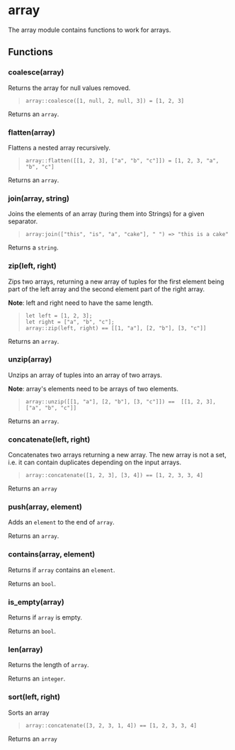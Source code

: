 
# array

 The array module contains functions to work for arrays.
## Functions

### coalesce(array)

Returns the array for null values removed.

> ```tremor
> array::coalesce([1, null, 2, null, 3]) = [1, 2, 3]
> ```

Returns an `array`.

### flatten(array)

Flattens a nested array recursively.

> ```tremor
> array::flatten([[1, 2, 3], ["a", "b", "c"]]) = [1, 2, 3, "a", "b", "c"]
> ```

Returns an `array`.

### join(array, string)

Joins the elements of an array (turing them into Strings) for a given
separator.

> ```tremor
> array:join(["this", "is", "a", "cake"], " ") => "this is a cake"
> ```

Returns a `string`.

### zip(left, right)

Zips two arrays, returning a new array of tuples for the first element
being part of the left array and the second element part of the right
array.

**Note**: left and right need to have the same length.

> ```tremor
> let left = [1, 2, 3];
> let right = ["a", "b", "c"];
> array::zip(left, right) == [[1, "a"], [2, "b"], [3, "c"]]
> ```

Returns an `array`.

### unzip(array)

Unzips an array of tuples into an array of two arrays.

**Note**: array's elements need to be arrays of two elements.

> ```tremor
> array::unzip([[1, "a"], [2, "b"], [3, "c"]]) ==  [[1, 2, 3], ["a", "b", "c"]]
> ```

Returns an `array`.

### concatenate(left, right)

Concatenates two arrays returning a new array. The new array is not a set,
i.e. it can contain duplicates depending on the input arrays.

> ```tremor
> array::concatenate([1, 2, 3], [3, 4]) == [1, 2, 3, 3, 4]
> ```

Returns an `array`

### push(array, element)

Adds an `element` to the end of `array`.

Returns an `array`.

### contains(array, element)

Returns if `array` contains an `element`.

Returns an `bool`.

### is_empty(array)

Returns if `array` is empty.

Returns an `bool`.

### len(array)

Returns the length of `array`.

Returns an `integer`.

### sort(left, right)

Sorts an array

> ```tremor
> array::concatenate([3, 2, 3, 1, 4]) == [1, 2, 3, 3, 4]
> ```

Returns an `array`
